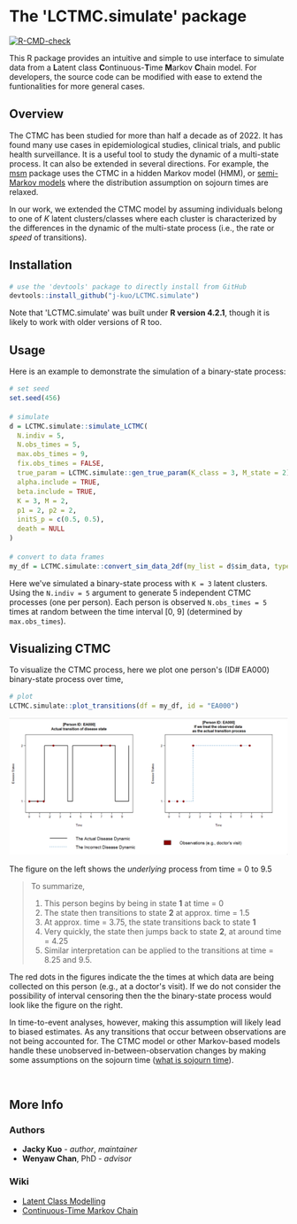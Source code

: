 # The 'LCTMC.simulate' package

  <!-- badges: start -->
  [![R-CMD-check](https://github.com/j-kuo/LCTMC.simulate/actions/workflows/R-CMD-check.yaml/badge.svg)](https://github.com/j-kuo/LCTMC.simulate/actions/workflows/R-CMD-check.yaml)
  <!-- badges: end -->

This R package provides an intuitive and simple to use interface to simulate data from a **L**atent class **C**ontinuous-**T**ime **M**arkov **C**hain model. For developers, the source code can be modified with ease to extend the funtionalities for more general cases. 

## Overview

The CTMC has been studied for more than half a decade as of 2022. It has found many use cases in epidemiological studies, clinical trials, and public health surveillance. It is a useful tool to study the dynamic of a multi-state process. It can also be extended in several directions. For example, the [msm](https://cran.r-project.org/web/packages/msm/vignettes/msm-manual.pdf) package uses the CTMC in a hidden Markov model (HMM), or [semi-Markov models](https://www.sciencedirect.com/topics/computer-science/semi-markov-process) where the distribution assumption on sojourn times are relaxed.

In our work, we extended the CTMC model by assuming individuals belong to one of $K$ latent clusters/classes where each cluster is characterized by the differences in the dynamic of the multi-state process (i.e., the rate or _speed_ of transitions).

## Installation

```R
# use the 'devtools' package to directly install from GitHub
devtools::install_github("j-kuo/LCTMC.simulate")
```

Note that 'LCTMC.simulate' was built under **R version 4.2.1**, though it is likely to work with older versions of R too.

## Usage
Here is an example to demonstrate the simulation of a binary-state process:

```R
# set seed
set.seed(456)

# simulate
d = LCTMC.simulate::simulate_LCTMC(
  N.indiv = 5,
  N.obs_times = 5,
  max.obs_times = 9,
  fix.obs_times = FALSE,
  true_param = LCTMC.simulate::gen_true_param(K_class = 3, M_state = 2),
  alpha.include = TRUE,
  beta.include = TRUE,
  K = 3, M = 2,
  p1 = 2, p2 = 2,
  initS_p = c(0.5, 0.5),
  death = NULL
)

# convert to data frames
my_df = LCTMC.simulate::convert_sim_data_2df(my_list = d$sim_data, type = "both")
```

Here we've simulated a binary-state process with `K = 3` latent clusters. Using the `N.indiv = 5` argument to generate 5 independent CTMC processes (one per person). Each person is observed `N.obs_times = 5` times at random between the time interval [0, 9] (determined by `max.obs_times`).

## Visualizing CTMC
To visualize the CTMC process, here we plot one person's (ID# EA000) binary-state process over time, 

```R
# plot
LCTMC.simulate::plot_transitions(df = my_df, id = "EA000")
```

<img src="visuals/transition_example.png" width="850">

The figure on the left shows the _underlying_ process from time = 0 to 9.5

> To summarize,  
> 1. This person begins by being in state **1** at time = 0
> 2. The state then transitions to state **2** at approx. time = 1.5
> 3. At approx. time = 3.75, the state transitions back to state **1**
> 4. Very quickly, the state then jumps back to state **2**, at around time = 4.25
> 5. Similar interpretation can be applied to the transitions at time = 8.25 and 9.5.

The red dots in the figures indicate the the times at which data are being collected on this person (e.g., at a doctor's visit). If we do not consider the possibility of interval censoring then the the binary-state process would look like the figure on the right.

In time-to-event analyses, however, making this assumption will likely lead to biased estimates. As any transitions that occur between observations are not being accounted for. The CTMC model or other Markov-based models handle these unobserved in-between-observation changes by making some assumptions on the sojourn time ([what is sojourn time](https://www.sciencedirect.com/topics/engineering/sojourn-time)).

</br>

## More Info

### Authors
* **Jacky Kuo** - _author_, _maintainer_
* **Wenyaw Chan**, PhD - _advisor_

### Wiki
* [Latent Class Modelling](https://en.wikipedia.org/wiki/Latent_class_model)
* [Continuous-Time Markov Chain](https://en.wikipedia.org/wiki/Continuous-time_Markov_chain)